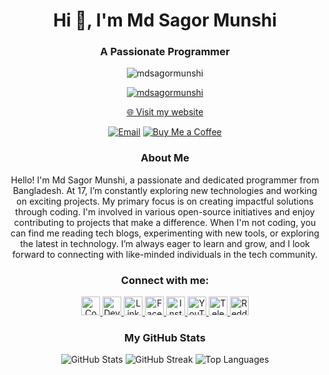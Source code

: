<h1 align="center">Hi 👋, I'm Md Sagor Munshi</h1>
<h3 align="center">A Passionate Programmer</h3>

<p align="center">
  <img src="https://komarev.com/ghpvc/?username=mdsagormunshi&label=Profile%20views&color=0e75b6&style=flat" alt="mdsagormunshi" />
</p>

<p align="center">
  <a href="https://github.com/ryo-ma/github-profile-trophy">
    <img src="https://github-profile-trophy.vercel.app/?username=mdsagormunshi" alt="mdsagormunshi" />
  </a>
</p>

<p align="center">
  <a href="https://theSagor.com" target="_blank" rel="noopener noreferrer">🌐 Visit my website</a>
</p>

<p align="center">
  <a href="mailto:devilisgoing@gmail.com"><img src="https://img.shields.io/badge/Email-devilisgoing@gmail.com-blue?style=flat&logo=gmail" alt="Email" /></a>
  <a href="https://www.buymeacoffee.com/mdsagormunshi"><img src="https://img.shields.io/badge/Support-Buy%20Me%20a%20Coffee-yellow?style=flat&logo=buy-me-a-coffee" alt="Buy Me a Coffee" /></a>
</p>

<h3 align="center">About Me</h3>
<p align="center">
  Hello! I'm Md Sagor Munshi, a passionate and dedicated programmer from Bangladesh. At 17, I’m constantly exploring new technologies and working on exciting projects. My primary focus is on creating impactful solutions through coding. I'm involved in various open-source initiatives and enjoy contributing to projects that make a difference. When I'm not coding, you can find me reading tech blogs, experimenting with new tools, or exploring the latest in technology. I’m always eager to learn and grow, and I look forward to connecting with like-minded individuals in the tech community.
</p>

<h3 align="center">Connect with me:</h3>
<p align="center">
  <a href="https://codepen.io/mdsagormunshi" target="blank">
    <img src="https://img.icons8.com/ios-filled/50/000000/codepen.png" alt="CodePen" height="30" width="30" />
  </a>
  <a href="https://dev.to/mdsagormunshi" target="blank">
    <img src="https://img.icons8.com/ios-filled/50/000000/dev.png" alt="Dev.to" height="30" width="30" />
  </a>
  <a href="https://linkedin.com/in/mdsagormunshixagor" target="blank">
    <img src="https://img.icons8.com/ios-filled/50/000000/linkedin.png" alt="LinkedIn" height="30" width="30" />
  </a>
  <a href="https://fb.com/mdsagormunshixagor" target="blank">
    <img src="https://img.icons8.com/ios-filled/50/000000/facebook.png" alt="Facebook" height="30" width="30" />
  </a>
  <a href="https://instagram.com/mdsagormunshixagor" target="blank">
    <img src="https://img.icons8.com/ios-filled/50/000000/instagram.png" alt="Instagram" height="30" width="30" />
  </a>
  <a href="https://www.youtube.com/@mdsagormunshixagor" target="blank">
    <img src="https://img.icons8.com/ios-filled/50/000000/youtube-play.png" alt="YouTube" height="30" width="30" />
  </a>
  <a href="https://t.me/leeswoo_s" target="blank">
    <img src="https://img.icons8.com/ios-filled/50/000000/telegram.png" alt="Telegram" height="30" width="30" />
  </a>
  <a href="https://www.reddit.com/user/leeswoo_s" target="blank">
    <img src="https://img.icons8.com/ios-filled/50/000000/reddit.png" alt="Reddit" height="30" width="30" />
  </a>
</p>

<h3 align="center">My GitHub Stats</h3>
<p align="center">
  <img src="https://github-readme-stats.vercel.app/api?username=mdsagormunshi&show_icons=true&locale=en" alt="GitHub Stats" />
  <img src="https://github-readme-streak-stats.herokuapp.com/?user=mdsagormunshi" alt="GitHub Streak" />
  <img src="https://github-readme-stats.vercel.app/api/top-langs?username=mdsagormunshi&show_icons=true&locale=en&layout=compact" alt="Top Languages" />
</p>
